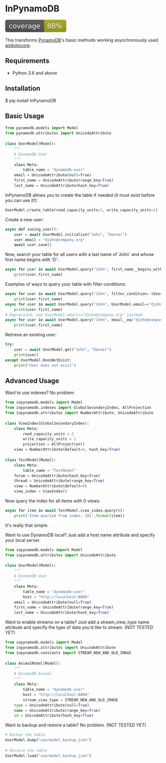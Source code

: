 # InPynamoDB
![coverage_badge](./coverage.svg)

This transforms [PynamoDB](https://github.com/pynamodb/PynamoDB)'s basic methods working asynchronously used [aiobotocore](https://github.com/aio-libs/aiobotocore).

## Requirements
- Python 3.6 and above

## Installation
$ pip install InPynamoDB

## Basic Usage

```python
from pynamodb.models import Model
from pynamodb.attributes import UnicodeAttribute

class UserModel(Model):
    """
    A DynamoDB User
    """
    class Meta:
        table_name = "dynamodb-user"
    email = UnicodeAttribute(null=True)
    first_name = UnicodeAttribute(range_key=True)
    last_name = UnicodeAttribute(hash_key=True)
```

InPynamoDB allows you to create the table if needed (it must exist before you can use it!):
```python
UserModel.create_table(read_capacity_units=1, write_capacity_units=1)
```

Create a new user:
```python
async def saving_user():
    user = await UserModel.initialize("John", "Denver")
    user.email = "djohn@company.org"
    await user.save()
```

Now, search your table for all users with a last name of 'John' and whose first name begins with 'D':
```python
async for user in await UserModel.query("John", first_name__begins_with="D"):
    print(user.first_name)
```

Examples of ways to query your table with filter conditions:
```python
async for user in await UserModel.query("John", filter_condition= (UserModel.email=="djohn@company.org")):
    print(user.first_name)
async for user in await UserModel.query("John", UserModel.email=="djohn@company.org"):
    print(user.first_name)
# Deprecated, use UserModel.email=="djohn@company.org" instead
async for user in await UserModel.query("John", email__eq="djohn@company.org"):
    print(user.first_name)
```

Retrieve an existing user:
```python
try:
    user = await UserModel.get("John", "Denver")
    print(user)
except UserModel.DoesNotExist:
    print("User does not exist")
```

## Advanced Usage
Want to use indexes? No problem:
```python
from inpynamodb.models import Model
from inpynamodb.indexes import GlobalSecondaryIndex, AllProjection
from inpynamodb.attributes import NumberAttribute, UnicodeAttribute

class ViewIndex(GlobalSecondaryIndex):
    class Meta:
        read_capacity_units = 2
        write_capacity_units = 1
        projection = AllProjection()
    view = NumberAttribute(default=0, hash_key=True)

class TestModel(Model):
    class Meta:
        table_name = "TestModel"
    forum = UnicodeAttribute(hash_key=True)
    thread = UnicodeAttribute(range_key=True)
    view = NumberAttribute(default=0)
    view_index = ViewIndex()
```

Now query the index for all items with 0 views:
```python
async for item in await TestModel.view_index.query(0):
    print("Item queried from index: {0}".format(item))
```

It's really that simple.

Want to use DynamoDB local? Just add a host name attribute and specify your local server.
```python
from inpynamodb.models import Model
from inpynamodb.attributes import UnicodeAttribute

class UserModel(Model):
    """
    A DynamoDB User
    """
    class Meta:
        table_name = "dynamodb-user"
        host = "http://localhost:8000"
    email = UnicodeAttribute(null=True)
    first_name = UnicodeAttribute(range_key=True)
    last_name = UnicodeAttribute(hash_key=True)
```

Want to enable streams on a table? Just add a stream_view_type name attribute and specify the type of data you'd like to stream. (NOT TESTED YET)
```python
from inpynamodb.models import Model
from inpynamodb.attributes import UnicodeAttribute
from inpynamodb.constants import STREAM_NEW_AND_OLD_IMAGE

class AnimalModel(Model):
    """
    A DynamoDB Animal
    """
    class Meta:
        table_name = "dynamodb-user"
        host = "http://localhost:8000"
        stream_view_type = STREAM_NEW_AND_OLD_IMAGE
    type = UnicodeAttribute(null=True)
    name = UnicodeAttribute(range_key=True)
    id = UnicodeAttribute(hash_key=True)
```

Want to backup and restore a table? No problem. (NOT TESTED YET)
```python
# Backup the table
UserModel.dump("usermodel_backup.json")

# Restore the table
UserModel.load("usermodel_backup.json")
```
